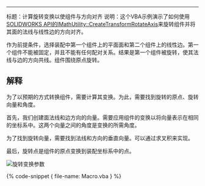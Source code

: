 ---
标题：计算旋转变换以使组件与方向对齐
说明：这个VBA示例演示了如何使用[SOLIDWORKS API的IMathUtility::CreateTransformRotateAxis](https://help.solidworks.com/2017/English/api/sldworksapi/SOLIDWORKS.Interop.sldworks~SOLIDWORKS.Interop.sldworks.IMathUtility~CreateTransformRotateAxis.html)来旋转组件并将其面的法线与线性边的方向对齐。

作为前提条件，选择装配中第一个组件上的平面面和第二个组件上的线性边。第一个组件不能被固定，并且不能有任何配对关系。结果是第一个组件被旋转，使其法线与边的方向共线。组件围绕原点旋转。

## 解释

为了以预期的方式转换组件，需要计算其变换。为此，需要找到旋转的原点、旋转向量和角度。

首先，我们创建面法线和边方向的向量。需要应用组件的变换以将向量表示在相同的坐标系中。这两个向量之间的角度是变换的所需角度。

为了找到旋转向量，需要找到法线和方向的垂直向量。可以通过求叉积来实现。

最后，旋转点是组件的原点变换到装配坐标系中的点。

![旋转变换参数](rotation-transform.png)

{% code-snippet { file-name: Macro.vba } %}
